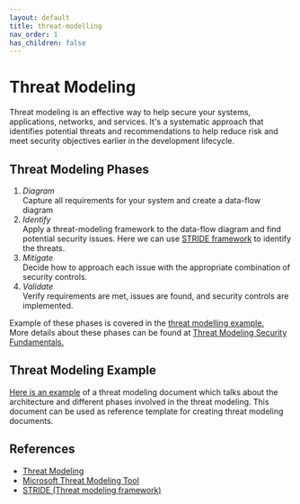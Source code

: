 ```yaml
---
layout: default
title: threat-modelling
nav_order: 1
has_children: false
---
```


# Threat Modeling

Threat modeling is an effective way to help secure your systems, applications, networks, and services. It's a systematic approach that identifies potential threats and recommendations to help reduce risk and meet security objectives earlier in the development lifecycle.

## Threat Modeling Phases

1. *Diagram*  
    Capture all requirements for your system and create a data-flow diagram
2. *Identify*  
    Apply a threat-modeling framework to the data-flow diagram and find potential security issues. Here we can use [STRIDE framework](https://learn.microsoft.com/en-us/training/modules/tm-use-a-framework-to-identify-threats-and-find-ways-to-reduce-or-eliminate-risk/1b-threat-modeling-framework) to identify the threats.  
3. *Mitigate*  
    Decide how to approach each issue with the appropriate combination of security controls.  
4. *Validate*  
    Verify requirements are met, issues are found, and security controls are implemented.

Example of these phases is covered in the [threat modelling example.](./threat-modelling-example.md)  
More details about these phases can be found at [Threat Modeling Security Fundamentals.](https://learn.microsoft.com/en-us/training/paths/tm-threat-modeling-fundamentals/)

## Threat Modeling Example

   [Here is an example](./threat-modelling-example.md) of a threat modeling document which talks about the architecture and different phases involved in the threat modeling. This document can be used as reference template for creating threat modeling documents.

## References

* [Threat Modeling](https://www.microsoft.com/en-us/securityengineering/sdl/threatmodeling)
* [Microsoft Threat Modeling Tool](https://learn.microsoft.com/en-us/azure/security/develop/threat-modeling-tool)
* [STRIDE (Threat modeling framework)](https://learn.microsoft.com/en-us/training/modules/tm-use-a-framework-to-identify-threats-and-find-ways-to-reduce-or-eliminate-risk/1b-threat-modeling-framework)
